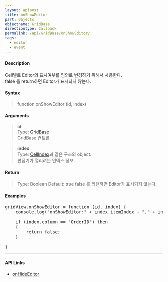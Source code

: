 ```yaml
---
layout: apipost
title: onShowEditor
part: Objects
objectname: GridBase
directiontype: Callback
permalink: /api/GridBase/onShowEditor/
tags:
  - editor
  - event
---
```



#### Description

 Cell별로 Editor의 표시여부를 임의로 변경하기 위해서 사용한다.  
 false 를 return하면 Editor가 표시되지 않는다.

#### Syntax

> function onShowEditor (id, index)  

#### Arguments

> **id**  
> Type: [GridBase](/api/GridBase/)  
> GridBase 컨트롤  

> **index**  
> Type: [CellIndex](/api/types/CellIndex/)과 같은 구조의 object.  
> 편집기가 열리려는  인덱스 정보

#### Return

> Type: Boolean
> Default: true
> false 를 리턴하면 Editor가 표시되지 않는다.  

#### Examples 

<pre class="prettyprint">
gridView.onShowEditor = function (id, index) { 
	console.log("onShowEditor:" + index.itemIndex + "," + index.column);  

	if (index.column == "OrderID") then
	{
		return false;  
    }

}
</pre>

---

#### API Links

* [onHideEditor](/api/GridBase/onHideEditor)